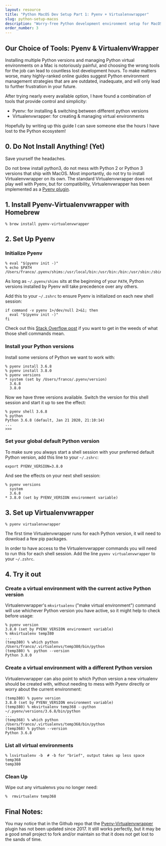 ```yaml
---
layout: resource
title: "Python MacOS Dev Setup Part 1: Pyenv + Virtualenvwrapper"
slug: python-setup-macos
description: "Worry-free Python development environment setup for MacOS"
order_number: 3
---
```


## Our Choice of Tools: Pyenv & VirtualenvWrapper

Installing multiple Python versions and managing Python virtual environments on a Mac is notoriously painful, and choosing the wrong tools for the job can lead to countless lost development hours. To make matters worse, many highly-ranked online guides suggest Python environment management strategies that are are outdated, inadequate, and will only lead to further frustration in your future.

After trying nearly every available option, I have found a combination of tools that provide control and simplicity:

 * Pyenv:  for installing & switching between different python versions
 * Virtualenvwrapper:  for creating & managing virtual environments

Hopefully by writing up this guide I can save someone else the hours I have lost to the Python ecosystem!

## 0. Do Not Install Anything! (Yet)

Save yourself the headaches.

Do not brew install python3, do not mess with Python 2 or Python 3 versions that ship with MacOS. Most importantly, do not try to install Virtualenvwrapper on its own. The standard Virtualenvwrapper does not play well with Pyenv, but for compatibility, Virtualenvwrapper has been implemented as a [Pyenv plugin](https://github.com/pyenv/pyenv/wiki/Plugins).

## 1. Install Pyenv-Virtualenvwrapper with Homebrew

```
% brew install pyenv-virtualenvwrapper
```

## 2. Set Up Pyenv

### Initialize Pyenv

```
% eval "$(pyenv init -)"
% echo $PATH
/Users/franco/.pyenv/shims:/usr/local/bin:/usr/bin:/bin:/usr/sbin:/sbin
```
As long as `~/.pyenv/shims` sits at the beginning of your `PATH`, Python versions installed by Pyenv will take precedence over any others.

Add this to your `~/.zshrc` to ensure Pyenv is initialized on each new shell session:
```
if command -v pyenv 1>/dev/null 2>&1; then
  eval "$(pyenv init -)"
fi
```
Check out this [Stack Overflow post](https://stackoverflow.com/questions/592620/how-can-i-check-if-a-program-exists-from-a-bash-script) if you want to get in the weeds of what those shell commands mean.

### Install your Python versions

Install some versions of Python we want to work with:

```
% pyenv install 3.6.8
% pyenv install 3.8.0
% pyenv versions
* system (set by /Users/franco/.pyenv/version)
  3.6.8
  3.8.0
```

Now we have three versions available. Switch the version for this shell session and start it up to see the effect:

```
% pyenv shell 3.6.8
% python
Python 3.6.8 (default, Jan 21 2020, 21:10:14) 
...
>>>
```

### Set your global default Python version
To make sure you always start a shell session with your preferred default Python version, add this line to your `~/.zshrc`:

```
export PYENV_VERSION=3.8.0
```

And see the effects on your next shell session:
```
% pyenv versions
  system
  3.6.8
* 3.8.0 (set by PYENV_VERSION environment variable)
```

## 3. Set up Virtualenvwrapper

```
% pyenv virtualenvwrapper
```
The first time Virtualenvwrapper runs for each Python version, it will need to download a few pip packages.

In order to have access to the Virtualenvwrapper commands you will need to run this for each shell session. Add the line `pyenv virtualenvwrapper` to your `~/.zshrc`.

## 4. Try it out

### Create a virtual environment with the current active Python version
Virtualenvwrapper's `mkvirtualenv` ("make virtual environment") command will use whichever Python version you have active, so it might help to check before usage:

```
% pyenv version
3.8.0 (set by PYENV_VERSION environment variable)
% mkvirtualenv temp380
...
(temp380) % which python
/Users/franco/.virtualenvs/temp380/bin/python
(temp380) %  python --version
Python 3.8.0
```

### Create a virtual environment with a different Python version
Virtualenvwrapper can also point to which Python version a new virtualenv should be created with, without needing to mess with Pyenv directly or worry about the current environment:

```
(temp380) % pyenv version
3.8.0 (set by PYENV_VERSION environment variable)
(temp380) % mkvirtualenv temp368 --python ~/.pyenv/versions/3.6.8/bin/python
...
(temp368) % which python
/Users/franco/.virtualenvs/temp368/bin/python
(temp368) % python --version
Python 3.6.8
```

### List all virtual environments
```
% lsvirtualenv -b  # -b for "brief", output takes up less space
temp368
temp380
```

### Clean Up
Wipe out any virtualenvs you no longer need:
```
%  rmvirtualenv temp368
```


## Final Notes:
 You may notice that in the Github repo that the [Pyenv-Virtualenvwrapper](https://github.com/pyenv/pyenv-virtualenvwrapper) plugin has not been updated since 2017. It still works perfectly, but it may be a good small project to fork and/or maintain so that it does not get lost to the sands of time.